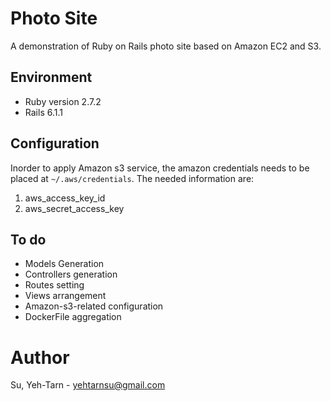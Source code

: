 # Photo Site

A demonstration of Ruby on Rails photo site based on Amazon EC2 and S3.

## Environment

* Ruby version 2.7.2
* Rails 6.1.1

## Configuration

Inorder to apply Amazon s3 service, the amazon credentials needs to be placed at ```~/.aws/credentials```. The needed information are:
1. aws_access_key_id
2. aws_secret_access_key

## To do

* Models Generation
* Controllers generation
* Routes setting
* Views arrangement
* Amazon-s3-related configuration
* DockerFile aggregation

# Author

Su, Yeh-Tarn - yehtarnsu@gmail.com